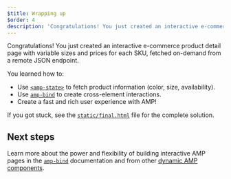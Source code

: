 ```yaml
---
$title: Wrapping up
$order: 4
description: 'Congratulations! You just created an interactive e-commerce product detail page with variable sizes and prices for each SKU, fetched on-demand from a remote JSON endpoint.'
---
```


Congratulations! You just created an interactive e-commerce product detail page with variable sizes and prices for each SKU, fetched on-demand from a remote JSON endpoint.

You learned how to:

- Use [`<amp-state>`](../../../../documentation/components/reference/amp-bind.md#state) to fetch product information (color, size, availability).
- Use [`amp-bind`](../../../../documentation/components/reference/amp-bind.md) to create cross-element interactions.
- Create a fast and rich user experience with AMP!

If you got stuck, see the [`static/final.html`](https://github.com/googlecodelabs/advanced-interactivity-in-amp/blob/master/static/final.html) file for the complete solution.

## Next steps

Learn more about the power and flexibility of building interactive AMP pages in the  [`amp-bind`](../../../../documentation/components/reference/amp-bind.md) documentation and from other [dynamic AMP components](../../../../documentation/components/index.html).
